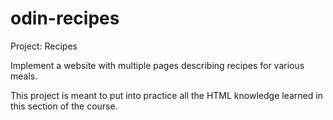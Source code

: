 # odin-recipes
Project: Recipes

Implement a website with multiple pages 
describing recipes for various meals.

This project is meant to put into practice all
the HTML knowledge learned in this section of
the course.
